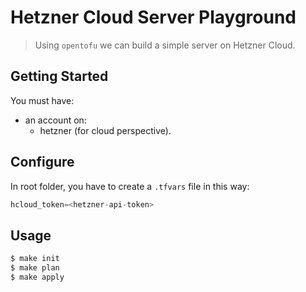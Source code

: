 # Hetzner Cloud Server Playground

> Using `opentofu` we can build a simple server on Hetzner Cloud.

## Getting Started
You must have:
- an account on:
  - hetzner (for cloud perspective).

## Configure
In root folder, you have to create a `.tfvars` file in this way:

```tfvars
hcloud_token=<hetzner-api-token>
```

## Usage
```bash
$ make init
$ make plan
$ make apply
```
